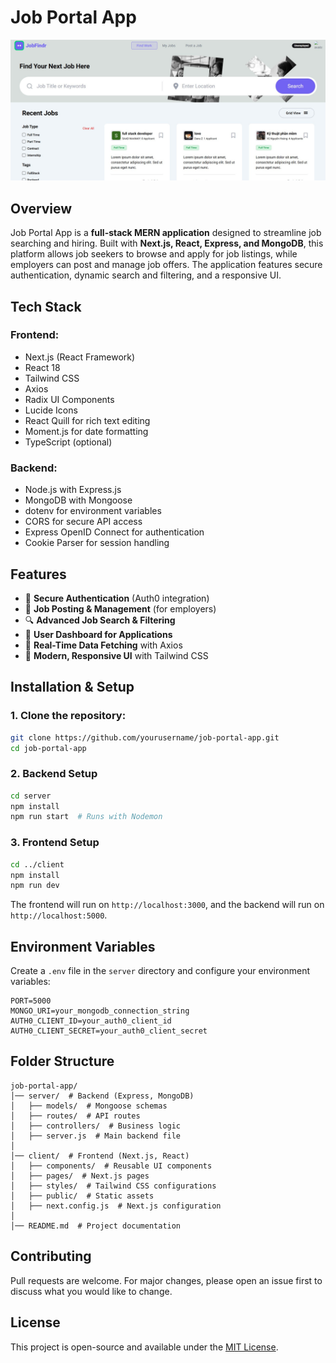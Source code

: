 # Job Portal App

![Job Portal Screenshot](./client/public//jobPortalImg.jpg)  

## Overview

Job Portal App is a **full-stack MERN application** designed to streamline job searching and hiring. Built with **Next.js, React, Express, and MongoDB**, this platform allows job seekers to browse and apply for job listings, while employers can post and manage job offers. The application features secure authentication, dynamic search and filtering, and a responsive UI.

## Tech Stack

### **Frontend:**

- Next.js (React Framework)
- React 18
- Tailwind CSS
- Axios
- Radix UI Components
- Lucide Icons
- React Quill for rich text editing
- Moment.js for date formatting
- TypeScript (optional)

### **Backend:**

- Node.js with Express.js
- MongoDB with Mongoose
- dotenv for environment variables
- CORS for secure API access
- Express OpenID Connect for authentication
- Cookie Parser for session handling

## Features

- 🔐 **Secure Authentication** (Auth0 integration)
- 📄 **Job Posting & Management** (for employers)
- 🔍 **Advanced Job Search & Filtering**
- 💼 **User Dashboard for Applications**
- 📡 **Real-Time Data Fetching** with Axios
- 🎨 **Modern, Responsive UI** with Tailwind CSS

## Installation & Setup

### **1. Clone the repository:**

```sh
git clone https://github.com/yourusername/job-portal-app.git
cd job-portal-app
```

### **2. Backend Setup**

```sh
cd server
npm install
npm run start  # Runs with Nodemon
```

### **3. Frontend Setup**

```sh
cd ../client
npm install
npm run dev
```

The frontend will run on `http://localhost:3000`, and the backend will run on `http://localhost:5000`.

## Environment Variables

Create a `.env` file in the `server` directory and configure your environment variables:

```
PORT=5000
MONGO_URI=your_mongodb_connection_string
AUTH0_CLIENT_ID=your_auth0_client_id
AUTH0_CLIENT_SECRET=your_auth0_client_secret
```

## Folder Structure

```
job-portal-app/
│── server/  # Backend (Express, MongoDB)
│   ├── models/  # Mongoose schemas
│   ├── routes/  # API routes
│   ├── controllers/  # Business logic
│   ├── server.js  # Main backend file
│
│── client/  # Frontend (Next.js, React)
│   ├── components/  # Reusable UI components
│   ├── pages/  # Next.js pages
│   ├── styles/  # Tailwind CSS configurations
│   ├── public/  # Static assets
│   ├── next.config.js  # Next.js configuration
│
│── README.md  # Project documentation
```

## Contributing

Pull requests are welcome. For major changes, please open an issue first to discuss what you would like to change.

## License

This project is open-source and available under the [MIT License](LICENSE).

